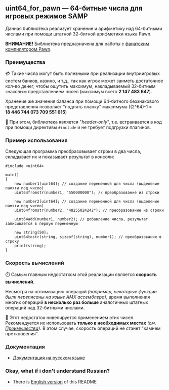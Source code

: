 ## uint64_for_pawn — 64-битные числа для игровых режимов SAMP
Данная библиотека реализует хранение и арифметику над 64-битными числами при помощи штатной 32-битной арифметики языка Pawn.

**ВНИМАНИЕ!** Библиотека предназначена для работы с [фанатским компилятором Pawn](https://github.com/pawn-lang/compiler).

### Преимущества
💳 Такие числа могут быть полезными при реализации внутриигровых систем банков, казино, и т.д., так как игрок может заиметь
достаточное кол-во денег, чтобы ощутить максимум, накладываемый 32-битным знаковым представлением чисел
(максимум всего **2 147 483 647**).

Хранение же значения баланса при помощи 64-битного беззнакового представления
позволяет "поднять планку" максимума ((2^64)-1 = **18 446 744 073 709 551 615**)

🧰 При этом, библиотека является "*header-only*", т.е. встраивается в код при помощи директивы <code>#include</code>
и не требует подгрузки плагинов.

### Пример использования
Следующая программа преобразовывает строки в два числа, складывает их и показывает результат в консоли:
```pawn
#include <uint64>

main()
{
    new number1[uint64]; // создание переменной для числа (выделение памяти под число)
    uint64fromstr(number1, "550000000"); // преобразование из строки
    
    new number2[uint64]; // создание переменной для числа (выделение памяти под число)
    uint64fromstr(number2, "48255024242"); // преобразование из строки
    
    uint64add(number1, number2); // добавление числа, результат записывается в первую переменную
    
    new string[50];
    uint64tostr(string, sizeof(string), number1); // преобразование в строку
    print(string);
}
```

### Скорость вычислений
⏱️ Самым главным недостатком этой реализации является **скорость вычислений**.

Несмотря на оптимизацию операций *(например, некоторые функции были переписаны на языке AMX ассемблера)*,
время выполнения многих операций **в несколько раз больше** аналогичных штатных операций над 32-битными числами.

🚨 Этот недостаток нивелируется применением этих чисел. Рекомендуется их использовать **только в необходимых местах** *(см. [Преимущества](#Преимущества))*.
В этом случае, скорость операций не станет "камнем преткновения".

### Документация
* [Документация на русском языке](docs-ru/Main.md)

### Okay, what if i don't understand Russian?
* There is [English version](README-en-US.md) of this README
